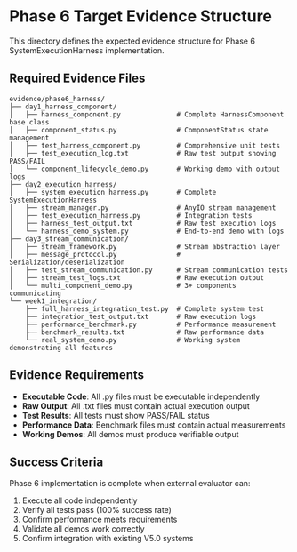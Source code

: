 # Phase 6 Target Evidence Structure

This directory defines the expected evidence structure for Phase 6 SystemExecutionHarness implementation.

## Required Evidence Files

```
evidence/phase6_harness/
├── day1_harness_component/
│   ├── harness_component.py              # Complete HarnessComponent base class
│   ├── component_status.py               # ComponentStatus state management
│   ├── test_harness_component.py         # Comprehensive unit tests
│   ├── test_execution_log.txt            # Raw test output showing PASS/FAIL
│   └── component_lifecycle_demo.py       # Working demo with output logs
├── day2_execution_harness/
│   ├── system_execution_harness.py       # Complete SystemExecutionHarness
│   ├── stream_manager.py                 # AnyIO stream management
│   ├── test_execution_harness.py         # Integration tests
│   ├── harness_test_output.txt           # Raw test execution logs
│   └── harness_demo_system.py            # End-to-end demo with logs
├── day3_stream_communication/
│   ├── stream_framework.py               # Stream abstraction layer
│   ├── message_protocol.py               # Serialization/deserialization
│   ├── test_stream_communication.py      # Stream communication tests
│   ├── stream_test_logs.txt              # Raw execution output
│   └── multi_component_demo.py           # 3+ components communicating
└── week1_integration/
    ├── full_harness_integration_test.py  # Complete system test
    ├── integration_test_output.txt       # Raw execution logs
    ├── performance_benchmark.py          # Performance measurement
    ├── benchmark_results.txt             # Raw performance data
    └── real_system_demo.py               # Working system demonstrating all features
```

## Evidence Requirements

- **Executable Code**: All .py files must be executable independently
- **Raw Output**: All .txt files must contain actual execution output
- **Test Results**: All tests must show PASS/FAIL status
- **Performance Data**: Benchmark files must contain actual measurements
- **Working Demos**: All demos must produce verifiable output

## Success Criteria

Phase 6 implementation is complete when external evaluator can:
1. Execute all code independently
2. Verify all tests pass (100% success rate)
3. Confirm performance meets requirements
4. Validate all demos work correctly
5. Confirm integration with existing V5.0 systems